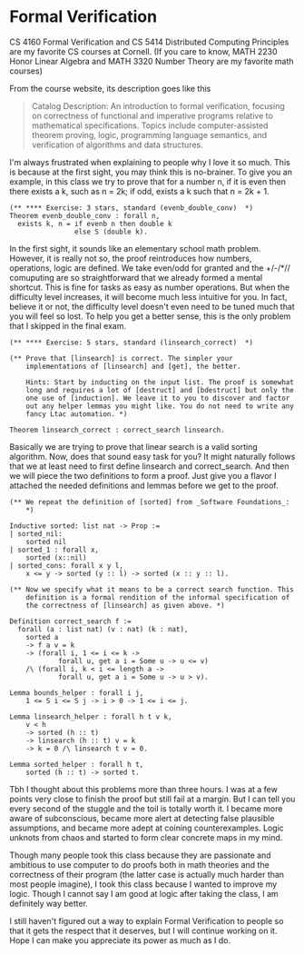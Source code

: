 # Formal Verification

CS 4160 Formal Verification and CS 5414 Distributed Computing Principles are my favorite CS 
courses at Cornell. (If you care to know, MATH 2230 Honor Linear Algebra and MATH 3320 Number Theory
are my favorite math courses)

From the course website, its description goes like this
> Catalog Description: An introduction to formal verification, focusing on correctness of functional 
and imperative programs relative to mathematical specifications. Topics include computer-assisted 
theorem proving, logic, programming language semantics, and verification of algorithms and data 
structures. 

I'm always frustrated when explaining to people why I love it so much. This is because at the 
first sight, you may think this is no-brainer. To give you an example, in this class we try to prove 
that for a number n, if it is even then there exists a k, such as n = 2k; if odd, exists a k such 
that n = 2k + 1. 
```
(** **** Exercise: 3 stars, standard (evenb_double_conv)  *)
Theorem evenb_double_conv : forall n,
  exists k, n = if evenb n then double k
                else S (double k).
```
In the first sight, it sounds like an elementary school math problem. However, it is really not so, 
the proof reintroduces how numbers, operations, logic are defined. We take even/odd for granted and 
the +/-/*// comuputing are so straightforward that we already formed a mental shortcut. This is fine 
for tasks as easy as number operations. But when the difficulty level increases, it will become much
less intuitive for you. In fact, believe it or not, the difficulty level doesn't even need to be tuned
much that you will feel so lost. To help you get a better sense, this is the only problem that I 
skipped in the final exam. 
```
(** **** Exercise: 5 stars, standard (linsearch_correct)  *)

(** Prove that [linsearch] is correct. The simpler your
    implementations of [linsearch] and [get], the better.

    Hints: Start by inducting on the input list. The proof is somewhat
    long and requires a lot of [destruct] and [bdestruct] but only the
    one use of [induction]. We leave it to you to discover and factor
    out any helper lemmas you might like. You do not need to write any
    fancy Ltac automation. *)

Theorem linsearch_correct : correct_search linsearch.
```
Basically we are trying to prove that linear search is a valid sorting algorithm. Now, does that 
sound easy task for you? It might naturally follows that we at least need to first define linsearch 
and correct_search. And then we will piece the two definitions to form a proof. Just give you a 
flavor I attached the needed definitions and lemmas before we get to the proof. 

```
(** We repeat the definition of [sorted] from _Software Foundations_:
    *)

Inductive sorted: list nat -> Prop :=
| sorted_nil:
    sorted nil
| sorted_1 : forall x,
    sorted (x::nil)
| sorted_cons: forall x y l,
    x <= y -> sorted (y :: l) -> sorted (x :: y :: l).

(** Now we specify what it means to be a correct search function. This
    definition is a formal rendition of the informal specification of
    the correctness of [linsearch] as given above. *)

Definition correct_search f :=
  forall (a : list nat) (v : nat) (k : nat),
    sorted a
    -> f a v = k
    -> (forall i, 1 <= i <= k ->
            forall u, get a i = Some u -> u <= v)
    /\ (forall i, k < i <= length a ->
            forall u, get a i = Some u -> u > v).

Lemma bounds_helper : forall i j,
    1 <= S i <= S j -> i > 0 -> 1 <= i <= j.

Lemma linsearch_helper : forall h t v k,
    v < h
    -> sorted (h :: t)
    -> linsearch (h :: t) v = k
    -> k = 0 /\ linsearch t v = 0.

Lemma sorted_helper : forall h t,
    sorted (h :: t) -> sorted t.
```

Tbh I thought about this problems more than three hours. I was at a few points very close to finish
the proof but still fail at a margin. But I can tell you every second of the stuggle and the toil is 
totally worth it. I became more aware of subconscious, became more alert at detecting false plausible assumptions, and became more adept at coining counterexamples. Logic unknots from chaos and started to form clear concrete maps in my mind.

Though many people took this class because they are passionate and ambitious to use computer to 
do proofs both in math theories and the correctness of their program (the latter case is actually
much harder than most people imagine), I took this class because I wanted to improve my logic. Though
I cannot say I am good at logic after taking the class, I am definitely way better. 

I still haven't figured out a way to explain Formal Verification to people so that it gets the 
respect that it deserves, but I will continue working on it. Hope I can make you appreciate its power as much as I do. 

